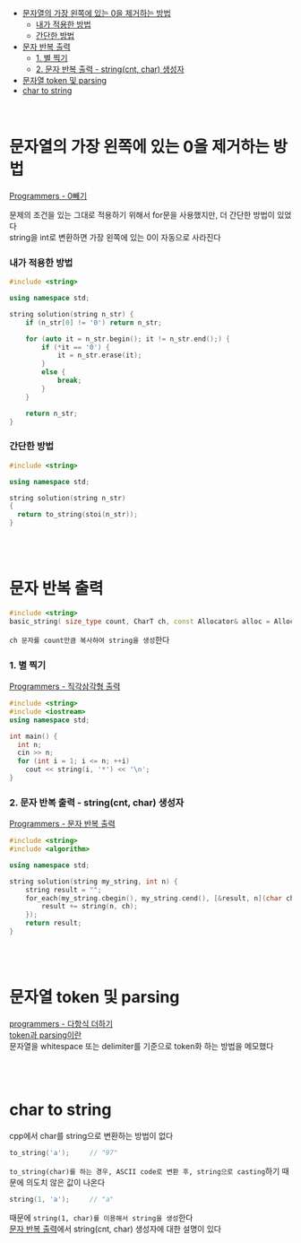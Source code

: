 
- [문자열의 가장 왼쪽에 있는 0을 제거하는 방법](#문자열의-가장-왼쪽에-있는-0을-제거하는-방법)
    - [내가 적용한 방법](#내가-적용한-방법)
    - [간단한 방법](#간단한-방법)
- [문자 반복 출력](#문자-반복-출력)
    - [1. 별 찍기](#1-별-찍기)
    - [2. 문자 반복 출력 - string(cnt, char) 생성자](#2-문자-반복-출력---stringcnt-char-생성자)
- [문자열 token 및 parsing](#문자열-token-및-parsing)
- [char to string](#char-to-string)

<br>

# 문자열의 가장 왼쪽에 있는 0을 제거하는 방법
[Programmers - 0빼기](https://school.programmers.co.kr/learn/courses/30/lessons/181847)<br>

문제의 조건을 있는 그대로 적용하기 위해서 for문을 사용했지만, 더 간단한 방법이 있었다<br>
string을 int로 변환하면 가장 왼쪽에 있는 0이 자동으로 사라진다<br>

### 내가 적용한 방법
```cpp
#include <string>

using namespace std;

string solution(string n_str) {
    if (n_str[0] != '0') return n_str;

    for (auto it = n_str.begin(); it != n_str.end();) {
        if (*it == '0') {
            it = n_str.erase(it);
        }
        else {
            break;
        }
    }

    return n_str;
}
```

### 간단한 방법
```cpp
#include <string>

using namespace std;

string solution(string n_str)
{
  return to_string(stoi(n_str));
}
```

<br><br>

# 문자 반복 출력
```cpp
#include <string>
basic_string( size_type count, CharT ch, const Allocator& alloc = Allocator());
```
`ch 문자를 count만큼 복사하여 string을 생성`한다<br>

### 1. 별 찍기
[ Programmers - 직각삼각형 출력 ](https://school.programmers.co.kr/learn/courses/30/lessons/120823)<br>
```cpp
#include <string>
#include <iostream>
using namespace std;

int main() {
  int n;
  cin >> n;
  for (int i = 1; i <= n; ++i)
    cout << string(i, '*') << '\n';
}
```

### 2. 문자 반복 출력 - string(cnt, char) 생성자
[ Programmers - 문자 반복 출력 ](https://school.programmers.co.kr/learn/courses/30/lessons/120825)<br>
```cpp
#include <string>
#include <algorithm>

using namespace std;

string solution(string my_string, int n) {
    string result = "";
    for_each(my_string.cbegin(), my_string.cend(), [&result, n](char ch) {
        result += string(n, ch);
    });
    return result;
}
```

<br><br>

# 문자열 token 및 parsing
[programmers - 다항식 더하기](/1_Algorithm/Programmers/240923_다항식더하기.md/#풀이)   
[token과 parsing이란](/5_CS/4_token_parsing.md)   
문자열을 whitespace 또는 delimiter를 기준으로 token화 하는 방법을 메모했다   

<br><br>

# char to string
cpp에서 char를 string으로 변환하는 방법이 없다   
```cpp
to_string('a');     // "97"
```
`to_string(char)를 하는 경우, ASCII code로 변환 후, string으로 casting`하기 때문에 의도치 않은 값이 나온다   
```cpp
string(1, 'a');     // "a"
```
때문에 `string(1, char)를 이용해서 string을 생성`한다   
[문자 반복 출력](#2-문자-반복-출력---stringcnt-char-생성자)에서 string(cnt, char) 생성자에 대한 설명이 있다   